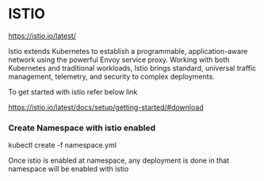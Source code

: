 # ISTIO

https://istio.io/latest/

Istio extends Kubernetes to establish a programmable, application-aware network using the powerful Envoy service proxy. Working with both Kubernetes and traditional workloads, Istio brings standard, universal traffic management, telemetry, and security to complex deployments.

To get started with istio refer below link

https://istio.io/latest/docs/setup/getting-started/#download

### Create Namespace with istio enabled 
kubectl create -f namespace.yml

Once istio is enabled at namespace, any deployment is done in that namespace will be enabled with istio


